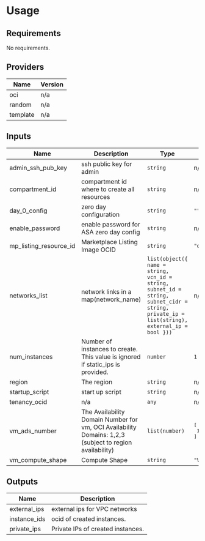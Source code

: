# Usage
<!--- BEGIN_TF_DOCS --->
## Requirements

No requirements.

## Providers

| Name | Version |
|------|---------|
| oci | n/a |
| random | n/a |
| template | n/a |

## Inputs

| Name | Description | Type | Default | Required |
|------|-------------|------|---------|:--------:|
| admin\_ssh\_pub\_key | ssh public key for admin | `string` | n/a | yes |
| compartment\_id | compartment id where to create all resources | `string` | n/a | yes |
| day\_0\_config | zero day configuration | `string` | `""` | no |
| enable\_password | enable password for ASA zero day config | `string` | n/a | yes |
| mp\_listing\_resource\_id | Marketplace Listing Image OCID | `string` | `"ocid1.image.oc1..aaaaaaaapbmcovv6mtuhpllezyzcpew2jysqnnqj6maij53qefxm3ugjuhcq"` | no |
| networks\_list | network links in a map(network\_name) | `list(object({ name = string, vcn_id = string, subnet_id = string, subnet_cidr = string, private_ip = list(string), external_ip = bool }))` | n/a | yes |
| num\_instances | Number of instances to create. This value is ignored if static\_ips is provided. | `number` | `1` | no |
| region | The region | `string` | n/a | yes |
| startup\_script | start up script | `string` | n/a | yes |
| tenancy\_ocid | n/a | `any` | n/a | yes |
| vm\_ads\_number | The Availability Domain Number for vm, OCI Availability Domains: 1,2,3  (subject to region availability) | `list(number)` | <pre>[<br>  1<br>]</pre> | no |
| vm\_compute\_shape | Compute Shape | `string` | `"VM.Standard2.4"` | no |

## Outputs

| Name | Description |
|------|-------------|
| external\_ips | external ips for VPC networks |
| instance\_ids | ocid of created instances. |
| private\_ips | Private IPs of created instances. |

<!--- END_TF_DOCS --->
